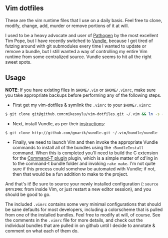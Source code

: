 ## Vim dotfiles

These are the vim runtime files that I use on a daily basis. Feel free to clone, modify, change, add, murder or remove portions of it at will.

I used to be a heavy advocate and user of [Pathogen](https://github.com/tpope/vim-pathogen) by the most excellent Tim Pope, but I have recently
switched to [Vundle](https://github.com/gmarik/vundle), because I got tired of futzing around with git submodules every time I wanted to update
or remove a bundle, but I still wanted a way of controlling my entire Vim runtime from some centralized source. Vundle seems to hit all the right
sweet spots.

## Usage

**NOTE**: If you have existing files in `$HOME/.vim` or `$HOME/.vimrc`, make sure you take appropriate backups before performing any of the following steps.

 - First get my vim-dotfiles & symlink the `.vimrc` to your `$HOME/.vimrc`:

```sh
$ git clone git@github.com:mikesoylu/vim-dotfiles.git ~/.vim && ln -s ~/.vim/.vimrc ~/.vimrc
```

 - Next, install Vundle, as per their [instructions](https://github.com/gmarik/vundle):

```sh
$ git clone http://github.com/gmarik/vundle.git ~/.vim/bundle/vundle
```

 - Finally, we need to launch Vim and then invoke the appropriate Vundle commands to install all of the bundles using the `:BundleInstall` command. When this is completed
   you'll need to build the C extension for the [Command-T plugin](https://github.com/wincent/Command-T) plugin, which is a simple matter of cd'ing in to the command-t bundle
   folder and invoking `rake make`. I'm not quite sure if this process could somehow be automated with Vundle; if not, then that would be a fun addition to make to the project.

And that's it! Be sure to source your newly installed configuration (`:source $MYVIMRC` from inside Vim, or just restart a new editor session), and you should be good to go.

The included `.vimrc` contains some very minimal configurations that should be sane defaults for most developers, including a colorscheme that is pulled from one of the installed
bundles. Feel free to modify at will, of course. See the comments in the `.vimrc` file for more details, and check out the individual bundles that are pulled in on github until
I decide to annotate & comment on what each of them do.

